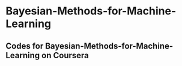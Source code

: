 # Bayesian-Methods-for-Machine-Learning
## Codes for Bayesian-Methods-for-Machine-Learning on Coursera
